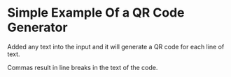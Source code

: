 # Simple Example Of a QR Code Generator

Added any text into the input and it will generate a QR code for each line of text.

Commas result in line breaks in the text of the code.


